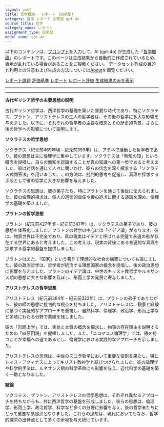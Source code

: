 ```yaml
---
layout: post
title: 哲学概論 - レポート (説明型)
category: 哲学 レポート 説明型 gpt-4o
course_title: 哲学
category_name: レポート
assignment_type: 説明型
model_name: gpt-4o
---
```


以下のコンテンツは、[プロンプト](https://github.com/takedatoshiyuki/synthetic_assignments/tree/main/generated/哲学/gpt-4o/prompt_レポート-説明型.md)を入力して、AI (gpt-4o) が生成した「[哲学概論](/contents/哲学/)」のレポートです。このページは生成結果から自動的に作成されているため、表示が乱れている場合があることをご容赦ください。
データセット作成の目的と利用上の注意および生成の方法については[About](/About)を御覧ください。

[レポート課題](../レポート課題-説明型)
[評価基準](../評価基準-説明型)
[レポート](../レポート-説明型)
[レポート評価](../レポート評価-説明型)
[生成結果のみを表示](https://github.com/takedatoshiyuki/synthetic_assignments/tree/main/generated/哲学/gpt-4o/レポート-説明型.md)
  

***
***
  
**古代ギリシア哲学の主要思想の説明**

古代ギリシア哲学は、西洋哲学の基礎を築いた重要な時代であり、特にソクラテス、プラトン、アリストテレスの三人の哲学者は、その後の哲学に多大な影響を与えました。以下に、それぞれの哲学者の主要な概念とその歴史的背景、さらに後の哲学への影響について説明します。

**ソクラテスの哲学思想**

ソクラテス（紀元前469年頃 - 紀元前399年）は、アテネで活動した哲学者であり、彼の思想は主に倫理学に集中しています。ソクラテスは「無知の知」という概念を提唱し、自らの無知を認識することが真の知識への第一歩であると考えました。彼は対話を通じて人々に問いかけ、彼らの信念を深く探求する「ソクラテス式問答法」を用いました。この方法は、批判的思考を促進し、真理を探求する手段として後の哲学に大きな影響を与えました。

ソクラテスの思想は、彼の弟子たち、特にプラトンを通じて後世に伝えられました。彼の倫理的探求は、個人の道徳的責任や善の追求に関する議論を深め、倫理学の基礎を築きました。

**プラトンの哲学思想**

プラトン（紀元前427年頃 - 紀元前347年）は、ソクラテスの弟子であり、彼の思想を体系化しました。プラトンの哲学の中心には「イデア論」があります。彼は、物質世界は不完全であり、真の現実はイデアと呼ばれる完璧で永遠の形が存在する世界にあると考えました。この考えは、現実の背後にある普遍的な真理を探求する哲学的基盤を提供しました。

プラトンはまた、「国家」という著作で理想的な社会の構築についても論じました。彼の政治哲学は、哲学者が統治する理想国家の概念を提唱し、後の政治思想に影響を与えました。プラトンのイデア論は、中世のキリスト教哲学やルネサンス期の思想に大きな影響を及ぼし、形而上学の発展に寄与しました。

**アリストテレスの哲学思想**

アリストテレス（紀元前384年 - 紀元前322年）は、プラトンの弟子でありながら、彼の師の思想に批判的な視点を持ちました。アリストテレスは、観察と経験に基づく実証的なアプローチを重視し、自然科学、倫理学、政治学、形而上学など多岐にわたる分野で業績を残しました。

彼の「形而上学」では、実体と本質の概念を探求し、物事の存在理由を説明するための「四原因説」を提唱しました。また、「ニコマコス倫理学」では、徳を持つことが幸福への道であるとし、倫理学における実践的なアプローチを示しました。

アリストテレスの思想は、中世のスコラ哲学において重要な役割を果たし、特にトマス・アクィナスによってキリスト教神学と結びつけられました。彼の論理学や科学的手法は、ルネサンス期の科学革命にも影響を与え、近代科学の基礎を築く一助となりました。

**結論**

ソクラテス、プラトン、アリストテレスの哲学思想は、それぞれ異なるアプローチを持ちながらも、共に西洋哲学の基盤を形成しました。彼らの思想は、倫理学、形而上学、政治哲学、科学など多くの分野に影響を与え、後の哲学者たちにとって重要な参照点となりました。これらの思想は、現代においてもなお、哲学的探求の出発点として多くの示唆を与え続けています。
